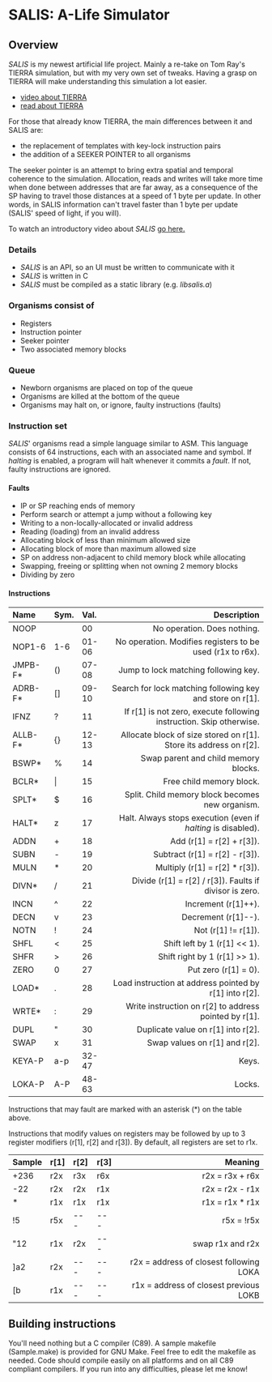 # SALIS: A-Life Simulator

## Overview
*SALIS* is my newest artificial life project. Mainly a re-take on Tom Ray's
TIERRA simulation, but with my very own set of tweaks. Having a grasp on TIERRA
will make understanding this simulation a lot easier.

- [video about TIERRA](https://www.youtube.com/watch?v=Wl5rRGVD0QI)
- [read about TIERRA](http://life.ou.edu/pubs/doc/index.html#What)

For those that already know TIERRA, the main differences between it and SALIS
are:
- the replacement of templates with key-lock instruction pairs
- the addition of a SEEKER POINTER to all organisms

The seeker pointer is an attempt to bring extra spatial and temporal coherence
to the simulation. Allocation, reads and writes will take more time when done
between addresses that are far away, as a consequence of the SP having to
travel those distances at a speed of 1 byte per update. In other words, in
SALIS information can't travel faster than 1 byte per update (SALIS' speed of
light, if you will).

To watch an introductory video about *SALIS*
[go here.](https://www.youtube.com/watch?v=jCFmOCvy6po)

### Details
- *SALIS* is an API, so an UI must be written to communicate with it
- *SALIS* is written in C
- *SALIS* must be compiled as a static library (e.g. *libsalis.a*)

### Organisms consist of
- Registers
- Instruction pointer
- Seeker pointer
- Two associated memory blocks

### Queue
- Newborn organisms are placed on top of the queue
- Organisms are killed at the bottom of the queue
- Organisms may halt on, or ignore, faulty instructions (faults)

### Instruction set
*SALIS*' organisms read a simple language similar to ASM. This language
consists of 64 instructions, each with an associated name and symbol.
If *halting* is enabled, a program will halt whenever it commits a *fault*.
If not, faulty instructions are ignored.

#### Faults
- IP or SP reaching ends of memory
- Perform search or attempt a jump without a following key
- Writing to a non-locally-allocated or invalid address
- Reading (loading) from an invalid address
- Allocating block of less than minimum allowed size
- Allocating block of more than maximum allowed size
- SP on address non-adjacent to child memory block while allocating
- Swapping, freeing or splitting when not owning 2 memory blocks
- Dividing by zero

#### Instructions
|Name    |Sym.  |Val.  |Description                                                           |
|:-------|:-----|:-----|---------------------------------------------------------------------:|
|NOOP    |      |00    |No operation. Does nothing.                                           |
|NOP1-6  |1-6   |01-06 |No operation. Modifies registers to be used (r1x to r6x).             |
|JMPB-F* |()    |07-08 |Jump to lock matching following key.                                  |
|ADRB-F* |[]    |09-10 |Search for lock matching following key and store on r[1].             |
|IFNZ    |?     |11    |If r[1] is not zero, execute following instruction. Skip otherwise.   |
|ALLB-F* |{}    |12-13 |Allocate block of size stored on r[1]. Store its address on r[2].     |
|BSWP*   |%     |14    |Swap parent and child memory blocks.                                  |
|BCLR*   |&#124;|15    |Free child memory block.                                              |
|SPLT*   |$     |16    |Split. Child memory block becomes new organism.                       |
|HALT*   |z     |17    |Halt. Always stops execution (even if *halting* is disabled).         |
|ADDN    |+     |18    |Add (r[1] = r[2] + r[3]).                                             |
|SUBN    |-     |19    |Subtract (r[1] = r[2] - r[3]).                                        |
|MULN    |*     |20    |Multiply (r[1] = r[2] * r[3]).                                        |
|DIVN*   |/     |21    |Divide (r[1] = r[2] / r[3]). Faults if divisor is zero.               |
|INCN    |^     |22    |Increment (r[1]++).                                                   |
|DECN    |v     |23    |Decrement (r[1]--).                                                   |
|NOTN    |!     |24    |Not (r[1] != r[1]).                                                   |
|SHFL    |<     |25    |Shift left by 1 (r[1] << 1).                                          |
|SHFR    |>     |26    |Shift right by 1 (r[1] >> 1).                                         |
|ZERO    |0     |27    |Put zero (r[1] = 0).                                                  |
|LOAD*   |.     |28    |Load instruction at address pointed by r[1] into r[2].                |
|WRTE*   |:     |29    |Write instruction on r[2] to address pointed by r[1].                 |
|DUPL    |"     |30    |Duplicate value on r[1] into r[2].                                    |
|SWAP    |x     |31    |Swap values on r[1] and r[2].                                         |
|KEYA-P  |a-p   |32-47 |Keys.                                                                 |
|LOKA-P  |A-P   |48-63 |Locks.                                                                |

Instructions that may fault are marked with an asterisk (*) on the table above.

Instructions that modify values on registers may be followed by
up to 3 register modifiers (r[1], r[2] and r[3]). By default, all registers
are set to r1x.

|Sample  |r[1] |r[2] |r[3] |Meaning                                   |
|:-------|:----|:----|:----|-----------------------------------------:|
|+236    |r2x  |r3x  |r6x  |r2x = r3x + r6x                           |
|-22     |r2x  |r2x  |r1x  |r2x = r2x - r1x                           |
|*       |r1x  |r1x  |r1x  |r1x = r1x * r1x                           |
|!5      |r5x  |---  |---  |r5x = !r5x                                |
|"12     |r1x  |r2x  |---  |swap r1x and r2x                          |
|]a2     |r2x  |---  |---  |r2x = address of closest following LOKA   |
|[b      |r1x  |---  |---  |r1x = address of closest previous LOKB    |

## Building instructions
You'll need nothing but a C compiler (C89). A sample makefile (Sample.make)
is provided for GNU Make. Feel free to edit the makefile as needed.
Code should compile easily on all platforms and on all C89 compliant compilers.
If you run into any difficulties, please let me know!
